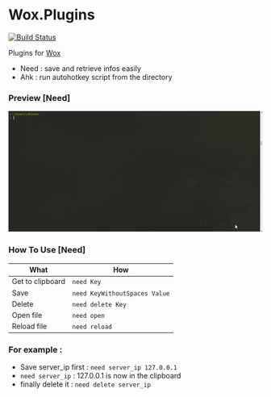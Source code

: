 # Wox.Plugins
[![Build Status](https://travis-ci.org/Shinao/Wox.Plugins.svg?branch=master)](https://travis-ci.org/Shinao/Wox.Plugins)

Plugins for [Wox](https://github.com/Wox-launcher/Wox)
- Need : save and retrieve infos easily
- Ahk : run autohotkey script from the directory

### Preview [Need]
![Debugging gesture](/docs/Wox.Need.gif)

### How To Use [Need]
| What        | How           |
| ------------- |-------------|
| Get to clipboard        | `need Key` |
| Save        | `need KeyWithoutSpaces Value` |
| Delete      | `need delete Key`      |
| Open file | `need open`      |
| Reload file | `need reload`     |

### For example :
- Save server_ip first : `need server_ip 127.0.0.1`
- `need server_ip` : 127.0.0.1 is now in the clipboard
- finally delete it : `need delete server_ip`
